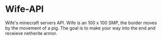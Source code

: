 # Wife-API
Wife's minecraft servers API. Wife is an 100 x 100 SMP, the border moves by the movement of a pig. The goal is to make your way into the end and receieve netherite armor.

